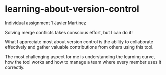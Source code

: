 # learning-about-version-control
Individual assignment 1 Javier Martinez

Solving merge conflicts takes conscious effort, but I can do it!

What I appreciate most about version control is the ability to collaborate effectively and gather valuable contributions from others using this tool.

The most challenging aspect for me is understanding the learning curve, how the tool works and how to manage a team where every member uses it correctly.